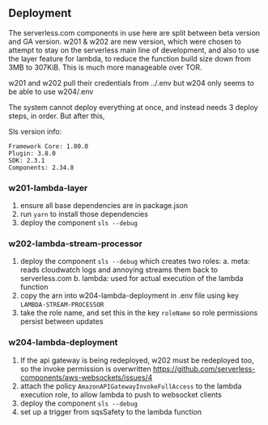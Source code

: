## Deployment

The serverless.com components in use here are split between beta version and GA version.
w201 & w202 are new version, which were chosen to attempt to stay on the serverless main line of development, and also to use the layer feature for lambda, to reduce the function build size down from 3MB to 307KiB. This is much more manageable over TOR.

w201 and w202 pull their credentials from ../.env but w204 only seems to be able to use w204/.env

The system cannot deploy everything at once, and instead needs 3 deploy steps, in order. But after this,

Sls version info:

```
Framework Core: 1.80.0
Plugin: 3.8.0
SDK: 2.3.1
Components: 2.34.8
```

### w201-lambda-layer

1. ensure all base dependencies are in package.json
2. run `yarn` to install those dependencies
3. deploy the component `sls --debug`

### w202-lambda-stream-processor

1. deploy the component `sls --debug` which creates two roles:
   a. meta: reads cloudwatch logs and annoying streams them back to serverless.com
   b. lambda: used for actual execution of the lambda function
2. copy the arn into w204-lambda-deployment in .env file using key `LAMBDA-STREAM-PROCESSOR`
3. take the role name, and set this in the key `roleName` so role permissions persist between updates

### w204-lambda-deployment

1. If the api gateway is being redeployed, w202 must be redeployed too, so the invoke permission is overwritten https://github.com/serverless-components/aws-websockets/issues/4
1. attach the policy `AmazonAPIGatewayInvokeFullAccess` to the lambda execution role, to allow lambda to push to websocket clients
1. deploy the component `sls --debug`
1. set up a trigger from sqsSafety to the lambda function
